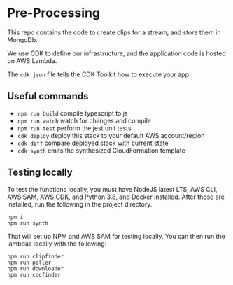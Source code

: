 # Pre-Processing

This repo contains the code to create clips for a stream, and store them in MongoDb.

We use CDK to define our infrastructure, and the application code is hosted on AWS Lambda.

The `cdk.json` file tells the CDK Toolkit how to execute your app.

## Useful commands

- `npm run build` compile typescript to js
- `npm run watch` watch for changes and compile
- `npm run test` perform the jest unit tests
- `cdk deploy` deploy this stack to your default AWS account/region
- `cdk diff` compare deployed stack with current state
- `cdk synth` emits the synthesized CloudFormation template

## Testing locally

To test the functions locally, you must have NodeJS latest LTS, AWS CLI, AWS SAM, AWS CDK, and Python 3.8, and Docker installed. After those are installed, run the following in the project directory.

```
npm i
npm run synth
```

That will set up NPM and AWS SAM for testing locally. You can then run the lambdas locally with the following:

```
npm run clipfinder
npm run poller
npm run downloader
npm run cccfinder
```
